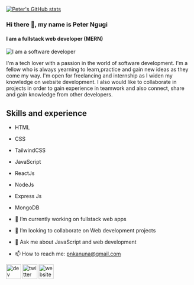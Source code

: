 [![Peter's GitHub stats](https://github-readme-stats.vercel.app/api?username=muirurii)](https://github.com/muirurii/github-readme-stats)

### Hi there 👋, my name is Peter Ngugi
#### I am a fullstack web developer (MERN)
![I am a software developer](https://avatars.githubusercontent.com/u/86372952?v=4)

I'm a tech lover with a passion in the world of software development.
I'm a fellow who is always yearning to learn,practice and gain new ideas as they come my way.
I'm open for freelancing and internship as I widen my knowledge on website development.
I also would like to collaborate in projects in order to gain experience in teamwork and also connect, share and gain knowledge from other developers.

## Skills and experience
 - HTML 
 - CSS 
 - TailwindCSS
 - JavaScript  
 - ReactJs 
 - NodeJs 
 - Express Js 
 - MongoDB
 
- 🔭 I’m currently working on fullstack web apps
- 👯 I’m looking to collaborate on Web development projects 
- 💬 Ask me about JavaScript and web development
- 📫 How to reach me: pnkanuna@gmail.com 


[<img src='https://cdn.jsdelivr.net/npm/simple-icons@3.0.1/icons/dev-dot-to.svg' alt='dev' height='40'>](https://dev.to/peterngugi)  [<img src='https://cdn.jsdelivr.net/npm/simple-icons@3.0.1/icons/twitter.svg' alt='twitter' height='40'>](https://twitter.com/dronethem)  [<img src='https://cdn.jsdelivr.net/npm/simple-icons@3.0.1/icons/icloud.svg' alt='website' height='40'>](https://peterngugi.netlify.app/)  



<!---
muirurii/muirurii is a ✨ special ✨ repository because its `README.md` (this file) appears on your GitHub profile.
You can click the Preview link to take a look at your changes.
--->
